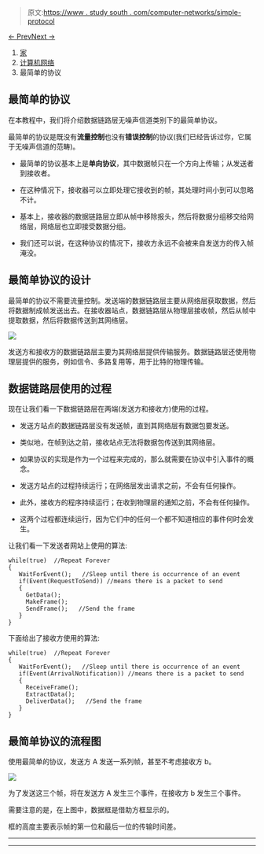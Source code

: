 > 原文:[https://www . study south . com/computer-networks/simple-protocol](https://www.studytonight.com/computer-networks/simplest-protocol)

[← Prev](/computer-networks/flow-and-error-control "Flow and Error")[Next →](/computer-networks/stopandwait-protocol "Stop-and-Wait Protocol")

<nav aria-label="breadcrumb">

1.  [家](/)
2.  [计算机网络](/computer-networks)
3.  最简单的协议

</nav>

<article>

# 最简单的协议

在本教程中，我们将介绍数据链路层无噪声信道类别下的最简单协议。

最简单的协议是既没有**流量控制**也没有**错误控制**的协议(我们已经告诉过你，它属于无噪声信道的范畴)。

*   最简单的协议基本上是**单向协议**，其中数据帧只在一个方向上传输；从发送者到接收者。

*   在这种情况下，接收器可以立即处理它接收到的帧，其处理时间小到可以忽略不计。

*   基本上，接收器的数据链路层立即从帧中移除报头，然后将数据分组移交给网络层，网络层也立即接受数据分组。

*   我们还可以说，在这种协议的情况下，接收方永远不会被来自发送方的传入帧淹没。

## 最简单协议的设计

最简单的协议不需要流量控制。发送端的数据链路层主要从网络层获取数据，然后将数据制成帧发送出去。在接收器站点，数据链路层从物理层接收帧，然后从帧中提取数据，然后将数据传送到其网络层。

![](../Images/c61235487450b650d50f283ef93d0370.png)

发送方和接收方的数据链路层主要为其网络层提供传输服务。数据链路层还使用物理层提供的服务，例如信令、多路复用等，用于比特的物理传输。

## 数据链路层使用的过程

现在让我们看一下数据链路层在两端(发送方和接收方)使用的过程。

*   发送方站点的数据链路层没有发送帧，直到其网络层有数据包要发送。

*   类似地，在帧到达之前，接收站点无法将数据包传送到其网络层。

*   如果协议的实现是作为一个过程来完成的，那么就需要在协议中引入事件的概念。

*   发送方站点的过程持续运行；在网络层发出请求之前，不会有任何操作。

*   此外，接收方的程序持续运行；在收到物理层的通知之前，不会有任何操作。

*   这两个过程都连续运行，因为它们中的任何一个都不知道相应的事件何时会发生。

让我们看一下发送者网站上使用的算法:

```
while(true)  //Repeat Forever
{
   WaitForEvent();   //Sleep until there is occurrence of an event
   if(Event(RequestToSend)) //means there is a packet to send
   {
     GetData();
     MakeFrame();    
     SendFrame();   //Send the frame 
   }
}
```

下面给出了接收方使用的算法:

```
while(true)  //Repeat Forever
{
   WaitForEvent();   //Sleep until there is occurrence of an event
   if(Event(ArrivalNotification)) //means there is a packet to send
   {
     ReceiveFrame();
     ExtractData();    
     DeliverData();   //Send the frame 
   }
}
```

## 最简单协议的流程图

使用最简单的协议，发送方 A 发送一系列帧，甚至不考虑接收方 b。

![](../Images/2d2201de24dda2d7f3600ceeaaed3599.png)

为了发送这三个帧，将在发送方 A 发生三个事件，在接收方 b 发生三个事件。

需要注意的是，在上图中，数据框是借助方框显示的。

框的高度主要表示帧的第一位和最后一位的传输时间差。

</article>

* * *

* * *